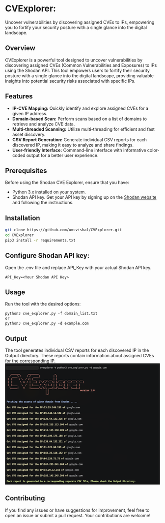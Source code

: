 # CVExplorer: 
Uncover vulnerabilities by discovering assigned CVEs to IPs, empowering you to fortify your security posture with a single glance into the digital landscape.

## Overview

CVExplorer is a powerful tool designed to uncover vulnerabilities by discovering assigned CVEs (Common Vulnerabilities and Exposures) to IPs using the Shodan API. This tool empowers users to fortify their security posture with a single glance into the digital landscape, providing valuable insights into potential security risks associated with specific IPs.

## Features

- **IP-CVE Mapping:** Quickly identify and explore assigned CVEs for a given IP address.
- **Domain-based Scan:** Perform scans based on a list of domains to retrieve and analyze CVE data.
- **Multi-threaded Scanning:** Utilize multi-threading for efficient and fast asset discovery.
- **CSV Report Generation:** Generate individual CSV reports for each discovered IP, making it easy to analyze and share findings.
- **User-friendly Interface:** Command-line interface with informative color-coded output for a better user experience.

## Prerequisites

Before using the Shodan CVE Explorer, ensure that you have:

- Python 3.x installed on your system.
- Shodan API key. Get your API key by signing up on the [Shodan website](https://www.shodan.io/) and following the instructions.

## Installation

   ```bash
   git clone https://github.com/umsvishal/CVExplorer.git
   cd CVExplorer
   pip3 install -r requirements.txt
  ```
## Configure Shodan API key:
Open the .env file and replace API_Key with your actual Shodan API key.
```
API_Key=<Your Shodan API Key>
```

## Usage
Run the tool with the desired options:
```
python3 cve_explorer.py -f domain_list.txt
or
python3 cve_explorer.py -d example.com
```

## Output
The tool generates individual CSV reports for each discovered IP in the Output directory. These reports contain information about assigned CVEs for the corresponding IP.
![Alt text](https://github.com/umsvishal/CVExplorer/blob/main/Screenshot%202023-12-22%20at%2011.24.05%20PM.png)

## Contributing
If you find any issues or have suggestions for improvement, feel free to open an issue or submit a pull request. Your contributions are welcome!

